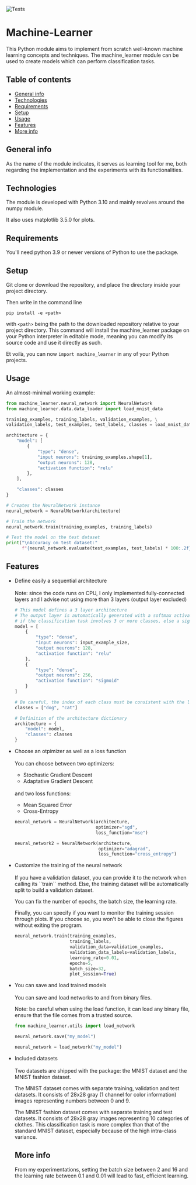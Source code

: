 ![Tests](https://github.com/PaulWassermann/Machine-Learner/actions/workflows/tests.yml/badge.svg)

# Machine-Learner

This Python module aims to implement from scratch well-known machine learning concepts and techniques. 
The machine_learner module can be used to create models which can perform classification tasks.
 

## Table of contents
* [General info](#general-info)
* [Technologies](#technologies)
* [Requirements](#requirements)  
* [Setup](#setup)
* [Usage](#usage)
* [Features](#features)
* [More info](#more-info)


## General info

As the name of the module indicates, it serves as learning tool for me, both regarding the implementation and the 
experiments with its functionalities.

## Technologies

The module is developed with Python 3.10 and mainly revolves around the numpy module.

It also uses matplotlib 3.5.0 for plots.

## Requirements

You'll need python 3.9 or newer versions of Python to use the package.

## Setup

Git clone or download the repository, and place the directory inside your project directory.

Then write in the command line 

``pip install -e <path>`` 

with ``<path>`` being the path to the downloaded repository relative to your project directory. 
This command will install the machine_learner package on your Python interpreter in editable mode,
meaning you can modify its source code and use it directly as such.

Et voilà, you can now ``import machine_learner`` in any of your Python projects. 

## Usage

An almost-minimal working example:

```python
from machine_learner.neural_network import NeuralNetwork
from machine_learner.data.data_loader import load_mnist_data

training_examples, training_labels, validation_examples, \
validation_labels, test_examples, test_labels, classes = load_mnist_data()

architecture = {
    "model": [
        {
            "type": "dense",
            "input neurons": training_examples.shape[1],
            "output neurons": 128,
            "activation function": "relu"
        },
    ],

    "classes": classes
}

# Creates the NeuralNetwork instance
neural_network = NeuralNetwork(architecture)

# Train the network
neural_network.train(training_examples, training_labels)

# Test the model on the test dataset
print("\nAccuracy on test dataset:" 
      f"{neural_network.evaluate(test_examples, test_labels) * 100:.2f}%")
```

## Features
<ul>
<li>Define easily a sequential architecture</li>
</br>
Note: since the code runs on CPU, I only implemented fully-connected layers 
and I advise not using more than 3 layers (output layer excluded)
 
```python
# This model defines a 3 layer architecture
# The output layer is automatically generated with a softmax activation function
# if the classification task involves 3 or more classes, else a sigmoid activation function
model = [
    {
        "type": "dense",
        "input neurons": input_example_size,
        "output neurons": 128,
        "activation function": "relu"
    },
    {
        "type": "dense",
        "output neurons": 256,
        "activation function": "sigmoid"
    }
]

# Be careful, the index of each class must be consistent with the label vectors
classes = ["dog", "cat"]

# Definition of the architecture dictionary
architecture = {
    "model": model,
    "classes": classes
}
```

<li>Choose an otpimizer as well as a loss function</li>
</br>
You can choose between two optimizers:

<ul>
<li>Stochastic Gradient Descent</li>
<li>Adaptative Gradient Descent</li>
</ul>
</br>
and two loss functions:
<ul>
<li>Mean Squared Error</li>
<li>Cross-Entropy</li>
</ul>

```python
neural_network = NeuralNetwork(architecture, 
                               optimizer="sgd", 
                               loss_function="mse")

neural_network2 = NeuralNetwork(architecture, 
                                optimizer="adagrad", 
                                loss_function="cross_entropy")
```

<li>Customize the training of the neural network</li>
</br>
If you have a validation dataset, you can provide it to the network when calling 
its ``train`` method. Else, the training dataset will be automatically split to build a 
validation dataset.

You can fix the number of epochs, the batch size, the learning rate.

Finally, you can specify if you want to monitor the training session through plots. If you choose so, you 
won't be able to close the figures without exiting the program. 

```python
neural_network.train(training_examples,
                     training_labels,
                     validation_data=validation_examples,
                     validation_data_labels=validation_labels,
                     learning_rate=0.01,
                     epochs=5,
                     batch_size=32,
                     plot_session=True)
```

<li>You can save and load trained models </li>
</br>
You can save and load networks to and from binary files.

Note: be careful when using the load function, it can load any binary file, ensure that the
file comes from a trusted source.

```python
from machine_learner.utils import load_network

neural_network.save("my_model")

neural_network = load_network("my_model")
```

<li>Included datasets</li>
</br>
Two datasets are shipped with the package: the MNIST dataset and the MNIST fashion dataset.

The MNIST dataset comes with separate training, validation and test datasets. It consists of 28x28 gray (1 channel for color information) 
images representing numbers between 0 and 9.

The MNIST fashion dataset comes with separate training and test datasets. It consists of 28x28 gray images representing 10 categories of 
clothes. This classification task is more complex than that of the standard MNIST dataset, especially because of the high intra-class variance.

## More info

From my experimentations, setting the batch size between 2 and 16 and the learning rate between 0.1 and 0.01 will 
lead to fast, efficient learning. 

</ul>
